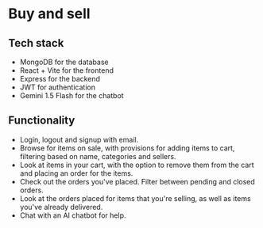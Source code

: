 # Buy and sell

## Tech stack

- MongoDB for the database
- React + Vite for the frontend
- Express for the backend
- JWT for authentication
- Gemini 1.5 Flash for the chatbot

## Functionality

- Login, logout and signup with email.
- Browse for items on sale, with provisions for adding items to cart, filtering based on name, categories and sellers.
- Look at items in your cart, with the option to remove them from the cart and placing an order for the items.
- Check out the orders you've placed. Filter between pending and closed orders.
- Look at the orders placed for items that you're selling, as well as items you've already delivered.
- Chat with an AI chatbot for help.

